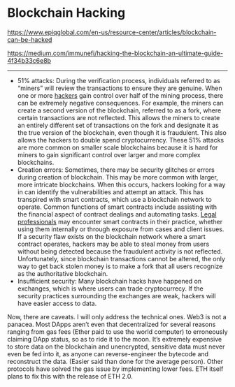 # Blockchain Hacking

https://www.epiqglobal.com/en-us/resource-center/articles/blockchain-can-be-hacked

https://medium.com/immunefi/hacking-the-blockchain-an-ultimate-guide-4f34b33c6e8b

---



- 51% attacks: During the verification process, individuals referred to as “miners” will review the transactions to ensure they are genuine. When one or more [hackers](https://www.epiqglobal.com/en-us/services/regulatory-compliance/cyber-breach-response) gain control over half of the mining process, there can be extremely negative consequences. For example, the miners can create a second version of the blockchain, referred to as a fork, where certain transactions are not reflected. This allows the miners to create an entirely different set of transactions on the fork and designate it as the true version of the blockchain, even though it is fraudulent. This also allows the hackers to double spend cryptocurrency. These 51% attacks are more common on smaller scale blockchains because it is hard for miners to gain significant control over larger and more complex blockchains.
- Creation errors: Sometimes, there may be security glitches or errors during creation of blockchain. This may be more common with larger, more intricate blockchains. When this occurs, hackers looking for a way in can identify the vulnerabilities and attempt an attack. This has transpired with smart contracts, which use a blockchain network to operate. Common functions of smart contracts include assisting with the financial aspect of contract dealings and automating tasks. [Legal professionals](https://www.epiqglobal.com/en-us/services/business-of-law-services) may encounter smart contracts in their practice, whether using them internally or through exposure from cases and client issues. If a security flaw exists on the blockchain network where a smart contract operates, hackers may be able to steal money from users without being detected because the fraudulent activity is not reflected. Unfortunately, since blockchain transactions cannot be altered, the only way to get back stolen money is to make a fork that all users recognize as the authoritative blockchain.
- Insufficient security: Many blockchain hacks have happened on exchanges, which is where users can trade cryptocurrecy. If the security practices surrounding the exchanges are weak, hackers will have easier access to data.

Now, there are caveats. I will only address the technical ones. Web3 is not a panacea. Most DApps aren’t even that decentralized for several reasons ranging from gas fees (Ether paid to use the world computer) to erroneously claiming DApp status, so as to ride it to the moon. It’s extremely expensive to store data on the blockchain and unencrypted, sensitive data must never even be fed into it, as anyone can reverse-engineer the bytecode and reconstruct the data. (Easier said than done for the average person). Other protocols have solved the gas issue by implementing lower fees. ETH itself plans to fix this with the release of ETH 2.0.
